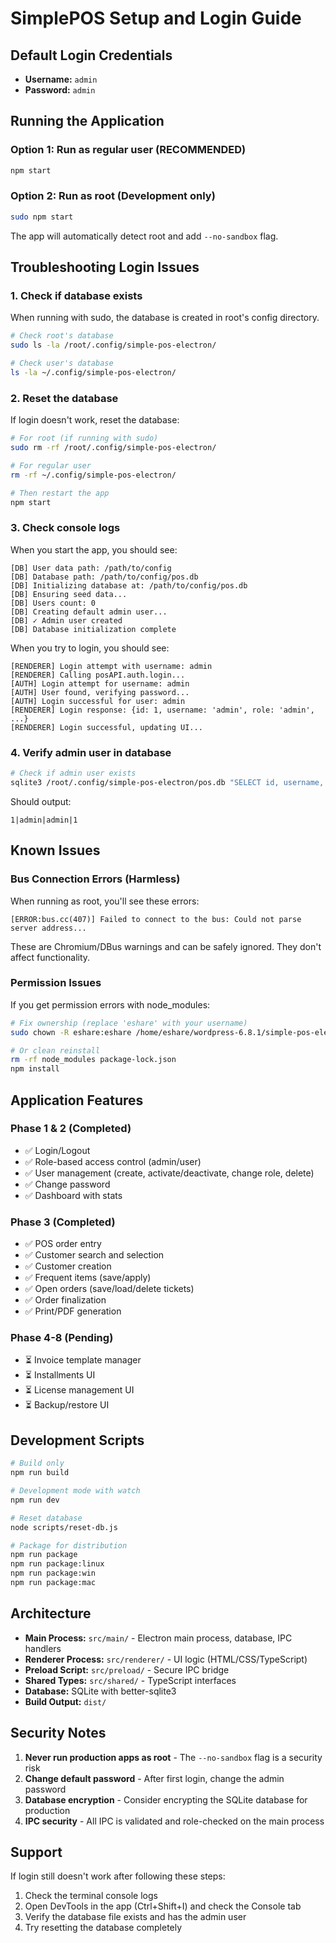 # SimplePOS Setup and Login Guide

## Default Login Credentials
- **Username:** `admin`
- **Password:** `admin`

## Running the Application

### Option 1: Run as regular user (RECOMMENDED)
```bash
npm start
```

### Option 2: Run as root (Development only)
```bash
sudo npm start
```
The app will automatically detect root and add `--no-sandbox` flag.

## Troubleshooting Login Issues

### 1. Check if database exists
When running with sudo, the database is created in root's config directory.
```bash
# Check root's database
sudo ls -la /root/.config/simple-pos-electron/

# Check user's database
ls -la ~/.config/simple-pos-electron/
```

### 2. Reset the database
If login doesn't work, reset the database:
```bash
# For root (if running with sudo)
sudo rm -rf /root/.config/simple-pos-electron/

# For regular user
rm -rf ~/.config/simple-pos-electron/

# Then restart the app
npm start
```

### 3. Check console logs
When you start the app, you should see:
```
[DB] User data path: /path/to/config
[DB] Database path: /path/to/config/pos.db
[DB] Initializing database at: /path/to/config/pos.db
[DB] Ensuring seed data...
[DB] Users count: 0
[DB] Creating default admin user...
[DB] ✓ Admin user created
[DB] Database initialization complete
```

When you try to login, you should see:
```
[RENDERER] Login attempt with username: admin
[RENDERER] Calling posAPI.auth.login...
[AUTH] Login attempt for username: admin
[AUTH] User found, verifying password...
[AUTH] Login successful for user: admin
[RENDERER] Login response: {id: 1, username: 'admin', role: 'admin', ...}
[RENDERER] Login successful, updating UI...
```

### 4. Verify admin user in database
```bash
# Check if admin user exists
sqlite3 /root/.config/simple-pos-electron/pos.db "SELECT id, username, role, active FROM users;"
```

Should output:
```
1|admin|admin|1
```

## Known Issues

### Bus Connection Errors (Harmless)
When running as root, you'll see these errors:
```
[ERROR:bus.cc(407)] Failed to connect to the bus: Could not parse server address...
```
These are Chromium/DBus warnings and can be safely ignored. They don't affect functionality.

### Permission Issues
If you get permission errors with node_modules:
```bash
# Fix ownership (replace 'eshare' with your username)
sudo chown -R eshare:eshare /home/eshare/wordpress-6.8.1/simple-pos-electron/

# Or clean reinstall
rm -rf node_modules package-lock.json
npm install
```

## Application Features

### Phase 1 & 2 (Completed)
- ✅ Login/Logout
- ✅ Role-based access control (admin/user)
- ✅ User management (create, activate/deactivate, change role, delete)
- ✅ Change password
- ✅ Dashboard with stats

### Phase 3 (Completed)
- ✅ POS order entry
- ✅ Customer search and selection
- ✅ Customer creation
- ✅ Frequent items (save/apply)
- ✅ Open orders (save/load/delete tickets)
- ✅ Order finalization
- ✅ Print/PDF generation

### Phase 4-8 (Pending)
- ⏳ Invoice template manager
- ⏳ Installments UI
- ⏳ License management UI
- ⏳ Backup/restore UI

## Development Scripts

```bash
# Build only
npm run build

# Development mode with watch
npm run dev

# Reset database
node scripts/reset-db.js

# Package for distribution
npm run package
npm run package:linux
npm run package:win
npm run package:mac
```

## Architecture

- **Main Process:** `src/main/` - Electron main process, database, IPC handlers
- **Renderer Process:** `src/renderer/` - UI logic (HTML/CSS/TypeScript)
- **Preload Script:** `src/preload/` - Secure IPC bridge
- **Shared Types:** `src/shared/` - TypeScript interfaces
- **Database:** SQLite with better-sqlite3
- **Build Output:** `dist/`

## Security Notes

1. **Never run production apps as root** - The `--no-sandbox` flag is a security risk
2. **Change default password** - After first login, change the admin password
3. **Database encryption** - Consider encrypting the SQLite database for production
4. **IPC security** - All IPC is validated and role-checked on the main process

## Support

If login still doesn't work after following these steps:
1. Check the terminal console logs
2. Open DevTools in the app (Ctrl+Shift+I) and check the Console tab
3. Verify the database file exists and has the admin user
4. Try resetting the database completely
